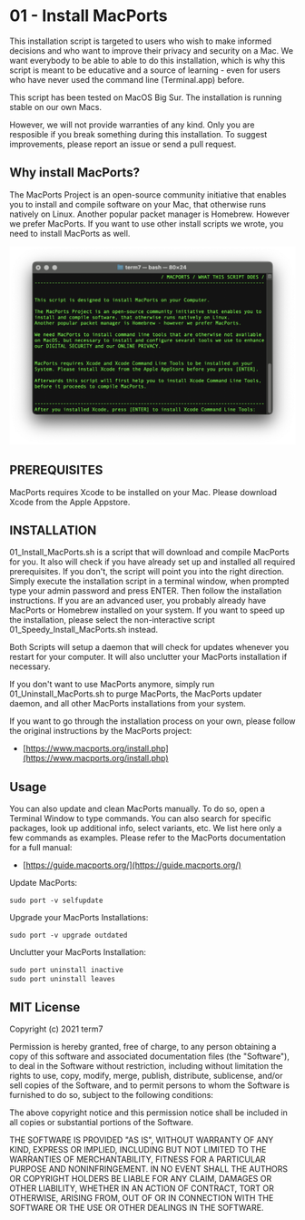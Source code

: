 # 01 - Install MacPorts


This installation script is targeted to users who wish to make informed decisions and who want to improve their privacy and security on a Mac. We want everybody to be able to able to do this installation, which is why this script is meant to be educative and a source of learning - even for users who have never used the command line (Terminal.app) before.

This script has been tested on MacOS Big Sur.
The installation is running stable on our own Macs.

However, we will not provide warranties of any kind. Only you are resposible if you break something during this installation.
To suggest improvements, please report an issue or send a pull request.


## Why install MacPorts?

The MacPorts Project is an open-source community initiative that enables you to install and compile software on your Mac, that otherwise runs natively on Linux. Another popular packet manager is Homebrew. However we prefer MacPorts. If you want to use other install scripts we wrote, you need to install MacPorts as well.

<p align="center">
  <img src="/png/Macports_Installer.png" title="MacPorts Installer">
</p>

## PREREQUISITES

MacPorts requires Xcode to be installed on your Mac. Please download Xcode from the Apple Appstore.

## INSTALLATION

01_Install_MacPorts.sh is a script that will download and compile MacPorts for you. It also will check if you have already set up and installed all required prerequisites. If you don't, the script will point you into the right direction. Simply execute the installation script in a terminal window, when prompted type your admin password and press ENTER. Then follow the installation instructions.
If you are an advanced user, you probably already have MacPorts or Homebrew installed on your system. If you want to speed up the installation, please select the non-interactive script 01_Speedy_Install_MacPorts.sh instead.

Both Scripts will setup a daemon that will check for updates whenever you restart for your computer. It will also unclutter your MacPorts installation if necessary.

If you don't want to use MacPorts anymore, simply run 01_Uninstall_MacPorts.sh to purge MacPorts, the MacPorts updater daemon, and all other MacPorts installations from your system.

If you want to go through the installation process on your own, please follow the original instructions by the MacPorts project:

* [https://www.macports.org/install.php](https://www.macports.org/install.php)


## Usage

You can also update and clean MacPorts manually. To do so, open a Terminal Window to type commands. You can also search for specific packages, look up additional info, select variants, etc. We list here only a few commands as examples. Please refer to the MacPorts documentation for a full manual: 

* [https://guide.macports.org/](https://guide.macports.org/)


Update MacPorts:

    sudo port -v selfupdate


Upgrade your MacPorts Installations:

    sudo port -v upgrade outdated


Unclutter your MacPorts Installation:

    sudo port uninstall inactive
    sudo port uninstall leaves

    

## MIT License

Copyright (c) 2021 term7

Permission is hereby granted, free of charge, to any person obtaining a copy of this software and associated documentation files (the "Software"), to deal in the Software without restriction, including without limitation the rights to use, copy, modify, merge, publish, distribute, sublicense, and/or sell copies of the Software, and to permit persons to whom the Software is furnished to do so, subject to the following conditions:

The above copyright notice and this permission notice shall be included in all copies or substantial portions of the Software.

THE SOFTWARE IS PROVIDED "AS IS", WITHOUT WARRANTY OF ANY KIND, EXPRESS OR IMPLIED, INCLUDING BUT NOT LIMITED TO THE WARRANTIES OF MERCHANTABILITY, FITNESS FOR A PARTICULAR PURPOSE AND NONINFRINGEMENT. IN NO EVENT SHALL THE AUTHORS OR COPYRIGHT HOLDERS BE LIABLE FOR ANY CLAIM, DAMAGES OR OTHER LIABILITY, WHETHER IN AN ACTION OF CONTRACT, TORT OR OTHERWISE, ARISING FROM, OUT OF OR IN CONNECTION WITH THE SOFTWARE OR THE USE OR OTHER DEALINGS IN THE SOFTWARE.
